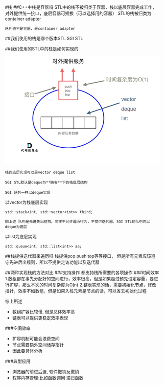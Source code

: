 #栈
##C++中栈是容器吗
    STL中的栈不被归类于容器，栈以底层容器完成工作，对外提供统一接口，底层容器可插拔（可以选择用的容器）
    STL的栈被归类为container adapter

    队列也不是容器，是container adapter

##我们使用的栈是哪个版本STL
SGI STL

##我们使用的STL中的栈是如何实现的

![](2023-03-15-14-02-47.png)

    栈的底层实现可以是vector deque list
  
    SGI STL默认是deque为**缺省**下的栈底层结构

    SGI 队列一样以deque实现
以vector为栈底层实现
```
std::stack<int, std::vector<int>> third;
```
    同上述 队列是先进先出结构，同样不允许遍历行为，不提供迭代器，SGI STL的队列仍以deque为底层
以list为底层实现
```
std::queue<int, std::list<int>> aa;
```

##栈提供迭代器来遍历吗
栈提供pop push top等等接口， 但是所有元素应该遵守先进后出规则，所以不提供走访功能以及迭代器

##两种实现栈的方法对比
###支持操作
都支持栈所需要的各项操作
###时间效率
1.数组都在事先分配好的空间进行，效率很高，但是如果超过预先设定容量，要进行扩容，那么本次的时间复杂度为O(n)
2.链表实现的话，需要初始化节点，修改指针，效率不如数组，但是如果入栈元素是节点的话，可以省去初始化过程

综上所述
- 数组扩容比较慢, 但是总体效率高
- 链表可以提供更稳定效率表现
  
###空间效率
- 扩容机制可能会浪费空间
- 节点需要额外空间储存指针
- 因此要具体分析
  
###典型应用
- 浏览器的前进后退, 软件撤销反撤销
- 程序内存管理:比如函数调用 递归函数